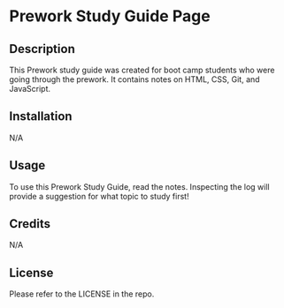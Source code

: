 # Prework Study Guide Page

## Description

This Prework study guide was created for boot camp students who were going through the prework. It contains notes on HTML, CSS, Git, and JavaScript.

## Installation

N/A

## Usage

To use this Prework Study Guide, read the notes. Inspecting the log will provide a suggestion for what topic to study first!

## Credits

N/A

## License

Please refer to the LICENSE in the repo.